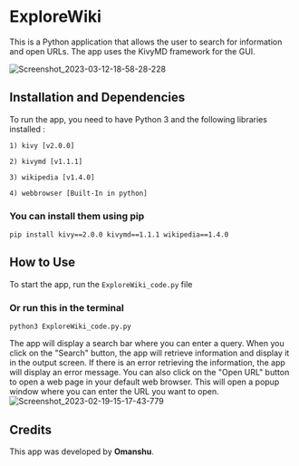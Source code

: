 # ExploreWiki
This is a Python application that allows the user to search for information and open URLs. The app uses the KivyMD framework for the GUI.

![Screenshot_2023-03-12-18-58-28-228](https://user-images.githubusercontent.com/114089324/231769154-e3a5418b-a38c-4234-9134-e45b78e9b8cb.jpeg)


## Installation and Dependencies
To run the app, you need to have Python 3 and the following libraries installed :
```
1) kivy [v2.0.0]

2) kivymd [v1.1.1]

3) wikipedia [v1.4.0]

4) webbrowser [Built-In in python]
```
### You can install them using pip
```
pip install kivy==2.0.0 kivymd==1.1.1 wikipedia==1.4.0
```

## How to Use
To start the app, run the `ExploreWiki_code.py` file
### Or run this in the terminal
```
python3 ExploreWiki_code.py.py
```

The app will display a search bar where you can enter a query. When you click on the "Search" button, the app will retrieve information and display it in the output screen. If there is an error retrieving the information, the app will display an error message.
You can also click on the "Open URL" button to open a web page in your default web browser. This will open a popup window where you can enter the URL you want to open.
![Screenshot_2023-02-19-15-17-43-779](https://user-images.githubusercontent.com/114089324/219940848-5634bc1c-4b62-4754-82cc-38a3dc3d83ff.jpeg)

## Credits 
This app was developed by **Omanshu**.
